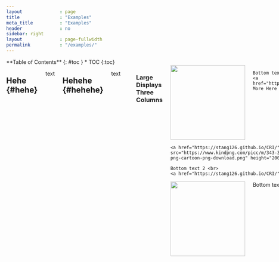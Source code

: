 ```yaml
---
layout              : page
title               : "Examples"
meta_title          : "Examples"
header              : no
sidebar: right
layout              : page-fullwidth
permalink           : "/examples/"
---
```

<div class="row">
<div class="medium-4 medium-push-8 columns" markdown="1">
<div class="panel radius" markdown="1">
**Table of Contents**
{: #toc }
*  TOC
{:toc}
</div>
</div><!-- /.medium-4.columns -->



<div class="medium-8 medium-pull-4 columns" markdown="1">

## Hehe  {#hehe}
text
  
## Hehehe  {#hehehe}
text  
  ```
  print('hello world');
  ```
  
  <div class="row">
    <div class="small-12 columns">
        <h3>Large Displays Three Columns</h3>
    </div><!-- /.small-12.columns -->
</div>



<div class="row">
  <div class="large-4 columns">
    <a href="https://stang126.github.io/CRI/"><img src="https://p.kindpng.com/picc/s/343-3433099_cinnamoroll-sleepy-kawaii-cute-sanrio-freetoedit-kawaii-sanrio.png" height="200"></a>
      
    Bottom text 1 <br>
    <a href="https://stang126.github.io/CRI/">Learn More Here &#x27A1;</a>
  </div>
  <div class="large-4 columns">
    
    <a href="https://stang126.github.io/CRI/"><img src="<img src="https://www.kindpng.com/picc/m/343-3433093_transparent-cinnamoroll-png-cartoon-png-download.png" height="200"></a>
      
    Bottom text 2 <br>
    <a href="https://stang126.github.io/CRI/">Learn More Here &#x27A1;</a>
  </div>
  <div class="large-4 columns">
      <a href="https://stang126.github.io/CRI/"><img src="<img src="https://static.wikia.nocookie.net/umineko/images/c/cd/Hello_kitty_crew_%285%29.png/" height="200"></a>
    Bottom text 3 <br>
    <a href="https://stang126.github.io/CRI/">Learn More Here &#x27A1;</a>
  </div>
</div>
  
  <div class="show-for-large-up">
    <div class="row">
        <div class="small-12 columns">
            <h3>Large Displays Two Columns</h3>
        </div><!-- /.small-12.columns -->
    </div>

<div class="row">
  <div class="large-6 columns">
    <a href="https://stang126.github.io/CRI/"><img src="<img src="https://i.pinimg.com/736x/11/97/bd/1197bdeda7b4585fa36a5618f738dcf7.jpg" height="200"></a>
      
    Bottom text 2 <br>
    <a href="https://stang126.github.io/CRI/">Learn More Here &#x27A1;</a>
  </div>
  <div class="large-6 columns">
      <a href="https://stang126.github.io/CRI/"><img src="<img src="https://www.kindpng.com/picc/m/453-4530663_cyber-transparent-and-kuromi-image-kuromi-sanrio-hd.png" height="200"></a>
      
    Bottom text 2 <br>
    <a href="https://stang126.github.io/CRI/">Learn More Here &#x27A1;</a>
  </div>
</div>
  
</div><!-- /.medium-8.columns -->
</div><!-- /.row -->
